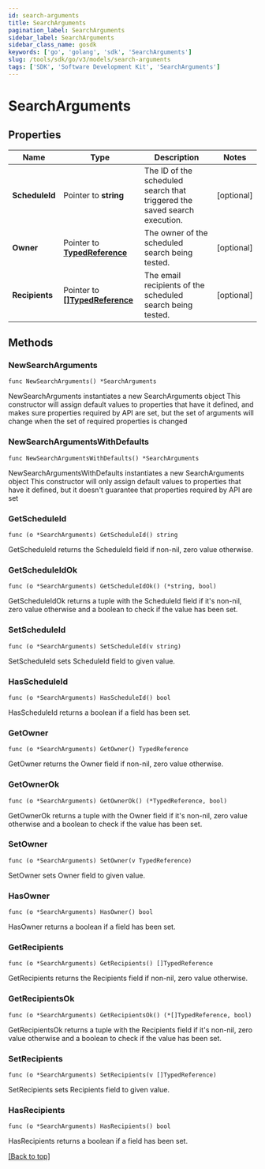 ```yaml
---
id: search-arguments
title: SearchArguments
pagination_label: SearchArguments
sidebar_label: SearchArguments
sidebar_class_name: gosdk
keywords: ['go', 'golang', 'sdk', 'SearchArguments'] 
slug: /tools/sdk/go/v3/models/search-arguments
tags: ['SDK', 'Software Development Kit', 'SearchArguments']
---
```


# SearchArguments

## Properties

Name | Type | Description | Notes
------------ | ------------- | ------------- | -------------
**ScheduleId** |  Pointer to **string** | The ID of the scheduled search that triggered the saved search execution.  | [optional] 
**Owner** |  Pointer to [**TypedReference**](typed-reference) | The owner of the scheduled search being tested.  | [optional] 
**Recipients** |  Pointer to [**[]TypedReference**](typed-reference) | The email recipients of the scheduled search being tested.  | [optional] 

## Methods

### NewSearchArguments

`func NewSearchArguments() *SearchArguments`

NewSearchArguments instantiates a new SearchArguments object
This constructor will assign default values to properties that have it defined,
and makes sure properties required by API are set, but the set of arguments
will change when the set of required properties is changed

### NewSearchArgumentsWithDefaults

`func NewSearchArgumentsWithDefaults() *SearchArguments`

NewSearchArgumentsWithDefaults instantiates a new SearchArguments object
This constructor will only assign default values to properties that have it defined,
but it doesn't guarantee that properties required by API are set

### GetScheduleId

`func (o *SearchArguments) GetScheduleId() string`

GetScheduleId returns the ScheduleId field if non-nil, zero value otherwise.

### GetScheduleIdOk

`func (o *SearchArguments) GetScheduleIdOk() (*string, bool)`

GetScheduleIdOk returns a tuple with the ScheduleId field if it's non-nil, zero value otherwise
and a boolean to check if the value has been set.

### SetScheduleId

`func (o *SearchArguments) SetScheduleId(v string)`

SetScheduleId sets ScheduleId field to given value.

### HasScheduleId

`func (o *SearchArguments) HasScheduleId() bool`

HasScheduleId returns a boolean if a field has been set.

### GetOwner

`func (o *SearchArguments) GetOwner() TypedReference`

GetOwner returns the Owner field if non-nil, zero value otherwise.

### GetOwnerOk

`func (o *SearchArguments) GetOwnerOk() (*TypedReference, bool)`

GetOwnerOk returns a tuple with the Owner field if it's non-nil, zero value otherwise
and a boolean to check if the value has been set.

### SetOwner

`func (o *SearchArguments) SetOwner(v TypedReference)`

SetOwner sets Owner field to given value.

### HasOwner

`func (o *SearchArguments) HasOwner() bool`

HasOwner returns a boolean if a field has been set.

### GetRecipients

`func (o *SearchArguments) GetRecipients() []TypedReference`

GetRecipients returns the Recipients field if non-nil, zero value otherwise.

### GetRecipientsOk

`func (o *SearchArguments) GetRecipientsOk() (*[]TypedReference, bool)`

GetRecipientsOk returns a tuple with the Recipients field if it's non-nil, zero value otherwise
and a boolean to check if the value has been set.

### SetRecipients

`func (o *SearchArguments) SetRecipients(v []TypedReference)`

SetRecipients sets Recipients field to given value.

### HasRecipients

`func (o *SearchArguments) HasRecipients() bool`

HasRecipients returns a boolean if a field has been set.


[[Back to top]](#) 


